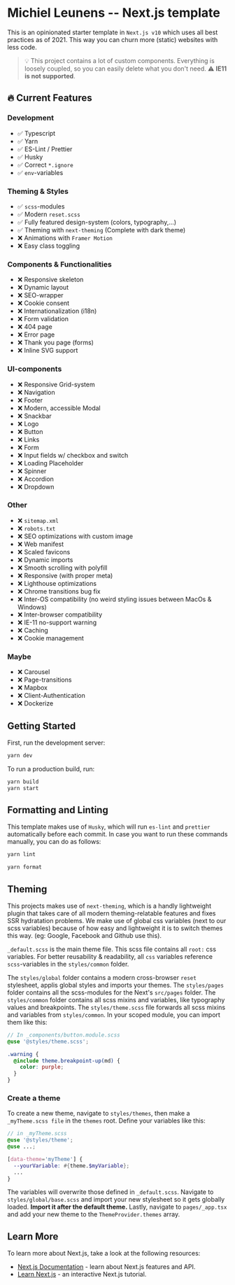 # Michiel Leunens -- Next.js template

This is an opinionated starter template in `Next.js v10` which uses all best practices as of 2021. This way you can churn more (static) websites with less code.

> :bulb: This project contains a lot of custom components. Everything is loosely coupled, so you can easily delete what you don't need. :warning: **IE11 is not supported**.

## :fire: Current Features

### Development

- :white_check_mark: Typescript
- :white_check_mark: Yarn
- :white_check_mark: ES-Lint / Prettier
- :white_check_mark: Husky
- :white_check_mark: Correct `*.ignore`
- :white_check_mark: `env`-variables

### Theming & Styles

- :white_check_mark: `scss`-modules
- :white_check_mark: Modern `reset.scss`
- :white_check_mark: Fully featured design-system (colors, typography,...)
- :white_check_mark: Theming with `next-theming` (Complete with dark theme)
- :x: Animations with `Framer Motion`
- :x: Easy class toggling

### Components & Functionalities

- :x: Responsive skeleton
- :x: Dynamic layout
- :x: SEO-wrapper
- :x: Cookie consent
- :x: Internationalization (i18n)
- :x: Form validation
- :x: 404 page
- :x: Error page
- :x: Thank you page (forms)
- :x: Inline SVG support

### UI-components

- :x: Responsive Grid-system
- :x: Navigation
- :x: Footer
- :x: Modern, accessible Modal
- :x: Snackbar
- :x: Logo
- :x: Button
- :x: Links
- :x: Form
- :x: Input fields w/ checkbox and switch
- :x: Loading Placeholder
- :x: Spinner
- :x: Accordion
- :x: Dropdown

### Other

- :x: `sitemap.xml`
- :x: `robots.txt`
- :x: SEO optimizations with custom image
- :x: Web manifest
- :x: Scaled favicons
- :x: Dynamic imports
- :x: Smooth scrolling with polyfill
- :x: Responsive (with proper meta)
- :x: Lighthouse optimizations
- :x: Chrome transitions bug fix
- :x: Inter-OS compatibility (no weird styling issues between MacOs & Windows)
- :x: Inter-browser compatibility
- :x: IE-11 no-support warning
- :x: Caching
- :x: Cookie management

### Maybe

- :x: Carousel
- :x: Page-transitions
- :x: Mapbox
- :x: Client-Authentication
- :x: Dockerize

## Getting Started

First, run the development server:

```bash
yarn dev
```

To run a production build, run:

```bash
yarn build
yarn start
```

## Formatting and Linting

This template makes use of `Husky`, which will run `es-lint` and `prettier` automatically before each commit.
In case you want to run these commands manually, you can do as follows:

```bash
yarn lint
```

```bash
yarn format
```

## Theming

This projects makes use of `next-theming`, which is a handly lightweight plugin that takes care of all modern theming-relatable features and fixes SSR hydratation problems.
We make use of global css variables (next to our scss variables) because of how easy and lightweight it is to switch themes this way. (eg: Google, Facebook and Github use this).

`_default.scss` is the main theme file. This scss file contains all `root:` css variables. For better reusability & readability, all `css` variables reference `scss`-variables in the `styles/common` folder.

The `styles/global` folder contains a modern cross-browser `reset` stylesheet, applis global styles and imports your themes.
The `styles/pages` folder contains all the scss-modules for the Next's `src/pages` folder.
The `styles/common` folder contains all scss mixins and variables, like typography values and breakpoints.
The `styles/theme.scss` file forwards all scss mixins and variables from `styles/common`. In your scoped module, you can import them like this:

```scss
// In _components/button.module.scss
@use '@styles/theme.scss';

.warning {
  @include theme.breakpoint-up(md) {
    color: purple;
  }
}
```

### Create a theme

To create a new theme, navigate to `styles/themes`, then make a `_myTheme.scss file` in the `themes` root.
Define your variables like this:

```scss
// in _myTheme.scss
@use '@styles/theme';
@use ...;

[data-theme='myTheme'] {
  --yourVariable: #{theme.$myVariable};
  ...
}
```

The variables will overwrite those defined in `_default.scss`.
Navigate to `styles/global/base.scss` and import your new stylesheet so it gets globally loaded. **Import it after the default theme.**
Lastly, navigate to `pages/_app.tsx` and add your new theme to the `ThemeProvider.themes` array.

## Learn More

To learn more about Next.js, take a look at the following resources:

- [Next.js Documentation](https://nextjs.org/docs) - learn about Next.js features and API.
- [Learn Next.js](https://nextjs.org/learn) - an interactive Next.js tutorial.
